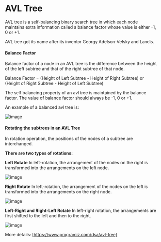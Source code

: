 # AVL Tree

AVL tree is a self-balancing binary search tree in which each node maintains extra information called a balance factor whose value is either -1, 0 or +1.

AVL tree got its name after its inventor Georgy Adelson-Velsky and Landis.

#### Balance Factor
Balance factor of a node in an AVL tree is the difference between the height of the left subtree and that of the right subtree of that node.

Balance Factor = (Height of Left Subtree - Height of Right Subtree) or (Height of Right Subtree - Height of Left Subtree)

The self balancing property of an avl tree is maintained by the balance factor. The value of balance factor should always be -1, 0 or +1.

An example of a balanced avl tree is:

![image](https://user-images.githubusercontent.com/8271393/133758587-135b036f-c217-4487-8c71-844547523f61.png)

#### Rotating the subtrees in an AVL Tree
In rotation operation, the positions of the nodes of a subtree are interchanged.

**There are two types of rotations:**

**Left Rotate**
In left-rotation, the arrangement of the nodes on the right is transformed into the arrangements on the left node.

![image](https://user-images.githubusercontent.com/8271393/133759037-2e377553-d978-4d3d-88f0-aa66a7142ffc.png)

**Right Rotate**
In left-rotation, the arrangement of the nodes on the left is transformed into the arrangements on the right node.

![image](https://user-images.githubusercontent.com/8271393/133759192-3f87aec0-5703-4042-83c0-41cba016a855.png)

**Left-Right and Right-Left Rotate**
In left-right rotation, the arrangements are first shifted to the left and then to the right.

![image](https://user-images.githubusercontent.com/8271393/133759284-3199de70-c793-47cb-af8c-d9a2157a7b18.png)

More details: [https://www.programiz.com/dsa/avl-tree]
